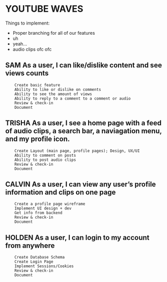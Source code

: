# YOUTUBE WAVES


Things to implement:
- Proper branching for all of our features
- uh
- yeah...
- audio clips ofc ofc

## SAM		As a user, I can like/dislike content and see views counts 
		Create basic feature 
		Ability to like or dislike on comments 
		Ability to see the amount of views 
		Ability to reply to a comment to a comment or audio 
		Review & check-in
		Document
## TRISHA	As a user, I see a home page with a feed of audio clips, a search bar, a naviagation menu, and my profile icon.	
		Create Layout (main page, profile pages); Design, UX/UI
		Ability to comment on posts
		Ability to post audio clips
		Review & check-in
		Document
## CALVIN	As a user, I can view any user’s profile information and clips on one page	
		Create a profile page wireframe
		Implement UI design + dev
		Get info from backend
		Review & check-in
		Document
## HOLDEN	As a user, I can login to my account from anywhere	
		Create Database Schema
		Create Login Page
		Implement Sessions/Cookies
		Review & check-in
		Document
